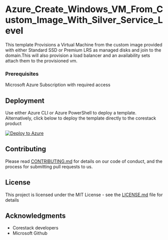 
# Azure_Create_Windows_VM_From_Custom_Image_With_Silver_Service_Level

This template Provisions a Virtual Machine from the custom image provided with either Standard SSD or Premium LRS as managed disks and join to the domain.This will also provision a load balancer and an availability sets attach them to the provisioned vm.

### Prerequisites

Microsoft Azure Subscription with required access

## Deployment

Use either Azure CLI or Azure PowerShell to deploy a template. Alternatively, click below to deploy the template directly to the corestack product 

[![Deploy to Azure](https://docs.corestack.io/wp-content/uploads/2019/09/deploy-to-corestack.svg)](http://sandbox.corestack.io/heatstack/templates?repositories=github&external_redirect=true&name=Azure_Create_Windows_VM_From_Custom_Image_With_Silver_Service_Level&url=https://raw.githubusercontent.com/corestacklabs/Templates/master/arm/Azure_Create_Windows_VM_From_Custom_Image_With_Silver_Service_Level/Azure_Create_Windows_VM_From_Custom_Image_With_Silver_Service_Level_content.json&engine=arm&type[0]=Cloud&classification[0]=Provisioning&services[0]=Azure&scope=tenant#/mytemplates)

## Contributing

Please read [CONTRIBUTING.md](https://gist.github.com/karthick-kk/30e4fd3f279492b4f040d5cd569d21d0) for details on our code of conduct, and the process for submitting pull requests to us.

## License

This project is licensed under the MIT License - see the [LICENSE.md](LICENSE.md) file for details

## Acknowledgments

* Corestack developers
* Microsoft Github

